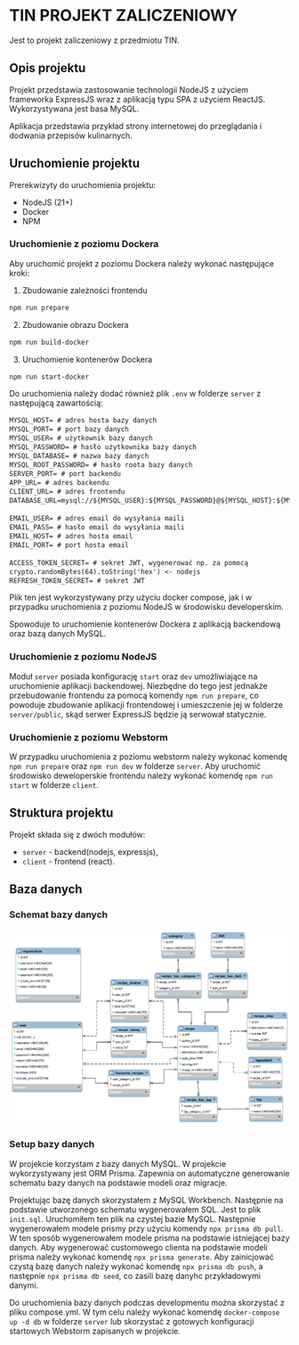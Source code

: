 # TIN PROJEKT ZALICZENIOWY

Jest to projekt zaliczeniowy z przedmiotu TIN.

## Opis projektu

Projekt przedstawia zastosowanie technologii NodeJS z użyciem frameworka ExpressJS wraz z aplikacją typu SPA z użyciem
ReactJS. Wykorzystywana jest basa MySQL.

Aplikacja przedstawia przykład strony internetowej do przeglądania i dodwania przepisów kulinarnych.

## Uruchomienie projektu

Prerekwizyty do uruchomienia projektu:

- NodeJS (21+)
- Docker
- NPM

### Uruchomienie z poziomu Dockera

Aby uruchomić projekt z poziomu Dockera należy wykonać następujące kroki:

1. Zbudowanie zależności frontendu
```bash
npm run prepare
```

2. Zbudowanie obrazu Dockera
```bash
npm run build-docker
```

3. Uruchomienie kontenerów Dockera
```bash
npm run start-docker
```

Do uruchomienia należy dodać również plik `.env` w folderze `server` z następującą zawartością:

```dotenv
MYSQL_HOST= # adres hosta bazy danych
MYSQL_PORT= # port bazy danych
MYSQL_USER= # użytkownik bazy danych
MYSQL_PASSWORD= # hasło użytkownika bazy danych
MYSQL_DATABASE= # nazwa bazy danych
MYSQL_ROOT_PASSWORD= # hasło roota bazy danych
SERVER_PORT= # port backendu
APP_URL= # adres backendu
CLIENT_URL= # adres frontendu
DATABASE_URL=mysql://${MYSQL_USER}:${MYSQL_PASSWORD}@${MYSQL_HOST}:${MYSQL_PORT}/${MYSQL_DATABASE}

EMAIL_USER= # adres email do wysyłania maili
EMAIL_PASS= # hasło email do wysyłania maili
EMAIL_HOST= # adres hosta email
EMAIL_PORT= # port hosta email

ACCESS_TOKEN_SECRET= # sekret JWT, wygenerować np. za pomocą crypto.randomBytes(64).toString('hex') <- nodejs
REFRESH_TOKEN_SECRET= # sekret JWT
```

Plik ten jest wykorzystywany przy użyciu docker compose, jak i w przypadku uruchomienia z poziomu NodeJS 
w środowisku developerskim.

Spowoduje to uruchomienie kontenerów Dockera z aplikacją backendową oraz bazą danych MySQL.

### Uruchomienie z poziomu NodeJS

Moduł `server` posiada konfigurację `start` oraz `dev` umożliwiające na uruchomienie aplikacji backendowej.
Niezbędne do tego jest jednakże przebudowanie frontendu za pomocą komendy `npm run prepare`, co powoduje zbudowanie
aplikacji frontendowej i umieszczenie jej w folderze `server/public`, skąd serwer ExpressJS będzie ją serwował statycznie.

### Uruchomienie z poziomu Webstorm

W przypadku uruchomienia z poziomu webstorm należy wykonać komendę `npm run prepare` oraz `npm run dev` w folderze `server`.
Aby uruchomić środowisko deweloperskie frontendu należy wykonać komendę `npm run start` w folderze `client`.

## Struktura projektu

Projekt składa się z dwóch modułów:

- `server` - backend(nodejs, expressjs),
- `client` - frontend (react).

## Baza danych

### Schemat bazy danych

![Schemat bazy danych](./docs/database.png)

### Setup bazy danych

W projekcie korzystam z bazy danych MySQL. W projekcie wykorzystywany jest ORM Prisma. Zapewnia on automatyczne
generowanie schematu bazy danych na podstawie modeli oraz migracje.

Projektując bazę danych skorzystałem z MySQL Workbench. Następnie na podstawie utworzonego schematu wygenerowałem SQL.
Jest to plik `init.sql`. Uruchomiłem ten plik na czystej bazie MySQL. Następnie wygenerowałem modele prismy przy użyciu
komendy `npx prisma db pull`. W ten sposób wygenerowałem modele prisma na podstawie istniejącej bazy danych.
Aby wygenerować customowego clienta na podstawie modeli prisma należy wykonać komendę `npx prisma generate`.
Aby zainicjować czystą bazę danych należy wykonać komendę `npx prisma db push`, a następnie `npx prisma db seed`,
co zasili bazę danyhc przykładowymi danymi.

Do uruchomienia bazy danych podczas developmentu można skorzystać z pliku compose.yml.
W tym celu należy wykonać komendę `docker-compose up -d db` w folderze `server` 
lub skorzystać z gotowych konfiguracji startowych Webstorm zapisanych w projekcie.